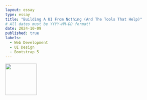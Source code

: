 ```yaml
---
layout: essay
type: essay
title: "Building A UI From Nothing (And The Tools That Help)"
# All dates must be YYYY-MM-DD format!
date: 2024-10-09
published: true
labels:
  - Web Development
  - UI Design
  - Bootstrap 5
---
```


<img width="100px" class="rounded float-start pe-4" src=".../img/MySiteHeader.png">


